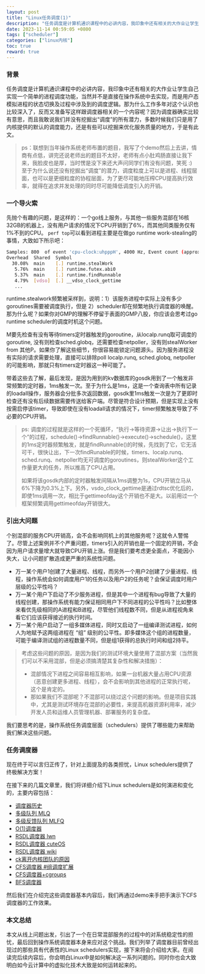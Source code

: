 ```yaml
---
layout: post
title: "Linux任务调度(1)"
description: "任务调度是计算机通识课程中的必讲内容，我印象中还有相关的大作业让学生自己实现一个简单的进程调度功能，当然并不是直接在操作系统中去实现，而是用户态模拟进程的状态切换及过程中涉及到的调度逻辑。那为什么工作多年对这个认识也比较深入了，反而又准备写这样跟调度器相关的一个内容呢？因为调度器确实比较有意思，而且我敢说我们并没有挖掘出调度器的所有潜力，多数时候我们只是用了内核提供的默认的调度能力，还是有些可以挖掘来优化服务质量的地方，于是有此文。"
date: 2023-11-14 00:59:05 +0800
tags: ["scheduler"]
categories: ["linux内核"]
toc: true
reward: true
---
```

### 背景

任务调度是计算机通识课程中的必讲内容，我印象中还有相关的大作业让学生自己实现一个简单的进程调度功能，当然并不是直接在操作系统中去实现，而是用户态模拟进程的状态切换及过程中涉及到的调度逻辑。那为什么工作多年对这个认识也比较深入了，反而又准备写这样跟调度器相关的一个内容呢？因为调度器确实比较有意思，而且我敢说我们并没有挖掘出“调度”的所有潜力，多数时候我们只是用了内核提供的默认的调度能力，还是有些可以挖掘来优化服务质量的地方，于是有此文。

> ps：联想到当年操作系统老师布置的题目，我写了个demo然后上去讲，情商有点低，讲完还说老师出的题目不太好，老师有点小肚鸡肠直接让我下来，我脸皮也是厚，当时愣是没下来还大声问同学们有没有问题，笑死 :) 至于为什么说还没有挖掘出“调度”的潜力，调度粒度上可以是进程、线程层面，也可以是更细粒度的协程层面，为了更尽可能地压榨CPU提高执行效率，就得在追求并发处理的同时尽可能降低调度引入的开销。

### 一个导火索

先抛个有趣的问题，是这样的：一个go线上服务，与其他一些服务混部在16核32GB的机器上，没有用户请求的情况下CPU开销到了6%，而其他同类服务仅有1%不到的CPU。 `perf top`可以看到进程主要是在做go runtime work-stealing的事情，大致如下所示吧：

```bash
Samples: 800  of event 'cpu-clock:uhpppH', 4000 Hz, Event count (approx.): 125918164 lost: 0/0 drop: 0/0
Overhead  Shared  Symbol
  30.08%  main    [.] runtime.stealWork
   5.76%  main    [.] runtime.futex.abi0
   5.37%  main    [.] runtime.findRunnable
   4.79%  [vdso]  [.] __vdso_clock_gettime
   ...
```

runtime.stealwork频繁被采样到，说明：1）该服务进程中实际上没有多少goroutines需要被调度执行，但是 2）scheduler却在频繁地执行调度器的唤醒。那为什么呢？如果你对GMP的理解不停留于表面的GMP八股，你应该会思考过go runtime scheduler的调度时机这个问题。

M要先检查有没有等待timers定时器触发的goroutine，从localp.runq取可调度的goroutine, 没有则检查sched.globq，还需要检查netpoller，没有则stealWorker from 其他P。如果你了解这些细节，你很容易能锁定问题源头。因为服务进程没有实际的请求需要处理，直接可以排除poll localp.runq, sched.globq, netpoller的可能影响，那就只有timers定时器这一种可能了。

带着这些去了解，最后发现，是因为用到的kv数据库的gosdk用到了一个触发非常频繁的定时器，1ms触发一次。至于为什么是1ms，这是一个查询表中所有记录的loadall操作，服务器会分批多次返回数据，gosdk里1ms触发一次是为了更即时检查还有没有后续数据需要传送给客户端。尽管是符合设计预期，但是实现上没有按需启停该timer，导致即使在没有loadall请求的情况下，timer频繁触发导致了不必要的CPU开销。

> ps: 调度的过程就是这样的一个死循环，“执行->等待资源->让出->执行下一个”的过程，schedule()->findRunnable()->execute()->schedule()，这里的1ms定时器频繁触发，就是findRunnable()的时候，先找到了它，它无活可干，很快让出，下一次findRunable的时候，timers、localp.runq、sched.runq、netpoller均无可调度的goroutines，则stealWorker这个工作量更大的任务，所以推高了CPU占用。
>
> 如果将该gosdk内部的定时器触发间隔从1ms调整为1s，CPU开销立马从6%下降为0.3%上下。另外，vsdo_clock_gettime是通过rdtsc优化后的，即使1ms调用一次，相比于gettimeofday这个开销也不是大。以前用过一个框架频繁调用gettimeofday开销很大。

### 引出大问题

个别混部的服务CPU开销高，会不会影响同机上的其他服务呢？这就令人警惕了。尽管上述案例并不个严重问题，timers引入的开销也是一个固定的开销，不会因为用户请求量增大就导致CPU开销上涨。但是我们要考虑更全面点，不能因小失大，让小问题扩散造成更严重的系统性问题。

- 万一某个用户1创建了大量进程、线程，而另外一个用户2创建了少量进程、线程，操作系统会如何调度用户1的任务以及用户2的任务呢？会保证调度时用户层级的公平性吗？
- 万一某个用户下启动了不少服务进程，但是其中一个进程有bug导致了大量的线程创建，那操作系统有能力保证相同用户下不同进程的公平性吗？比如整体来看优先级相同的A进程和B进程，尽管他们线程数不同，但是从进程视角来看它们应该获得接近的执行时间。
- 万一某个用户启动了一组多媒体进程，同时又启动了一组编译测试进程，如何人为地赋予这两组进程在 “组” 级别的公平性。即多媒体这个组的进程数量，可能于编译测试组的进程数量不同，但是组1获得的总执行时间和组2持平。

> 考虑这些问题的原因，是因为我们的测试环境大量使用了混部方案（当然我们可以不采用混部，但是必须搞清楚其复杂性和解决措施）：
>
> - 混部情况下进程之间容易相互影响，如果一台机器大量占用CPU资源（恶意创建更多进程、线程），会不会影响到其他进程的正常执行呢，这个是肯定的。
> - 那如果我们不混部呢？不混部可以绕过这个问题的影响。但是项目实践中，尤其是测试环境存在混部的必要性，来提高机器资源利用率，减少开发人员和运维人员管理机器、部署服务的复杂度。

我们要思考的是，操作系统任务调度层面（schedulers）提供了哪些能力来帮助我们解决这些问题。

### 任务调度器

现在终于可以言归正传了，针对上面提及的各类担忧，Linux schedulers提供了终极解决方案！

在接下来的几篇文章里，我们将详细介绍下Linux schedulers是如何演进和变化的，主要内容包括：

- [调度器历史](https://ops-class.org/slides/2017-03-03-schedulingstory/)
- [多级队列 MLQ](https://www.geeksforgeeks.org/multilevel-queue-mlq-cpu-scheduling/)
- [多级反馈队列 MLFQ](https://www.geeksforgeeks.org/multilevel-feedback-queue-scheduling-mlfq-cpu-scheduling/)
- [O(1)调度器](https://en.wikipedia.org/wiki/O(1)_scheduler)
- [RSDL调度器 lwn](https://analytics.google.com/analytics/web/#/p377285557/reports/intelligenthome)
- [RSDL调度器 cuteOS](https://github.com/a-darwish/cuteOS-references/blob/master/papers/sched/Corbet07%20-%20The%20Rotating%20Staircase%20Deadline%20Scheduler.pdf)
- [RSDL调度器 wiki](https://ck.fandom.com/wiki/RSDL)
- [ck离开内核团队的原因](https://geek.digit.in/community/threads/why-i-quit-kernel-developer-con-kolivas.81361/)
- [CFS调度器 #组调度扩展](https://docs.kernel.org/scheduler/sched-design-CFS.html#:~:text=GROUP%20SCHEDULER%20EXTENSIONS%20TO%20CFS)
- [CFS调度器+cgroups](https://kernel.googlesource.com/pub/scm/linux/kernel/git/glommer/memcg/+/cpu_stat/Documentation/cgroups/cpu.txt)
- [BFS调度器](https://en.wikipedia.org/wiki/Brain_Fuck_Scheduler)

然后我们在介绍完这些调度器基本内容后，我们再通过demo来手把手演示下CFS调度器的工作效果。

### 本文总结

本文从线上问题出发，引出了一个在日常混部服务的过程中的对系统稳定性的担忧，最后回到操作系统调度器本身来应对这个挑战。我们列举了调度器目前曾经出现过的那些具有代表性的Linux schedulers实现，接下来将会介绍给大家。在阅读完后续内容后，你会明白Linux中是如何解决这一系列问题的。同时你也会大致明白如今云计算中的虚拟化技术大致是如何运转起来的。
